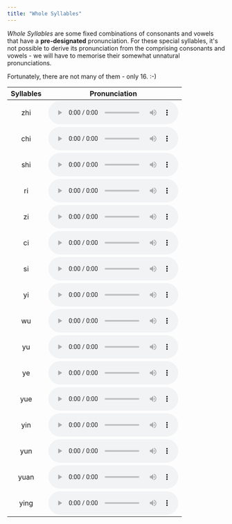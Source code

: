 ```yaml
---
title: "Whole Syllables"
---
```


_Whole Syllables_ are some fixed combinations of consonants and vowels that have a **pre-designated** pronunciation. For these special syllables, it's not possible to derive its pronunciation from the comprising consonants and vowels - we will have to memorise their somewhat unnatural pronunciations.

Fortunately, there are not many of them - only 16. :-)

 Syllables | Pronunciation
:-------------: | -------------
zhi |<audio controls src="/assets/audio/ws-1.wav" class="audio-control" />
chi |<audio controls src="/assets/audio/ws-2.wav" class="audio-control" />
shi |<audio controls src="/assets/audio/ws-3.wav" class="audio-control" />
ri |<audio controls src="/assets/audio/ws-4.wav" class="audio-control" />
zi |<audio controls src="/assets/audio/ws-5.wav" class="audio-control" />
ci |<audio controls src="/assets/audio/ws-6.wav" class="audio-control" />
si |<audio controls src="/assets/audio/ws-7.wav" class="audio-control" />
yi |<audio controls src="/assets/audio/ws-8.wav" class="audio-control" />
wu |<audio controls src="/assets/audio/ws-9.wav" class="audio-control" />
yu |<audio controls src="/assets/audio/ws-10.wav" class="audio-control" />
ye |<audio controls src="/assets/audio/ws-11.wav" class="audio-control" />
yue |<audio controls src="/assets/audio/ws-12.wav" class="audio-control" />
yin |<audio controls src="/assets/audio/ws-13.wav" class="audio-control" />
yun |<audio controls src="/assets/audio/ws-14.wav" class="audio-control" />
yuan |<audio controls src="/assets/audio/ws-15.wav" class="audio-control" />
ying |<audio controls src="/assets/audio/ws-16.wav" class="audio-control" />